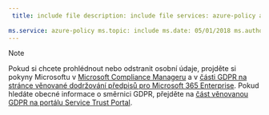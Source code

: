 ```yaml
---
 title: include file description: include file services: azure-policy author: eross-msft
 
ms.service: azure-policy ms.topic: include ms.date: 05/01/2018 ms.author: lizross ms.custom: include file ms.collection: M365-identity-device-management
---
```


>[!Note]
>Pokud si chcete prohlédnout nebo odstranit osobní údaje, projděte si pokyny Microsoftu v [Microsoft Compliance Manageru](https://servicetrust.microsoft.com/ComplianceManager) a v [části GDPR na stránce věnované dodržování předpisů pro Microsoft 365 Enterprise](https://docs.microsoft.com/en-us/microsoft-365/compliance/gdpr). Pokud hledáte obecné informace o směrnici GDPR, přejděte na [část věnovanou GDPR na portálu Service Trust Portal](https://servicetrust.microsoft.com/ViewPage/GDPRGetStarted).
